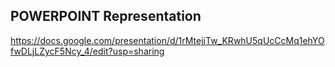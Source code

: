 ## POWERPOINT Representation
https://docs.google.com/presentation/d/1rMtejjTw_KRwhU5qUcCcMq1ehYOfwDLjLZycF5Ncy_4/edit?usp=sharing
